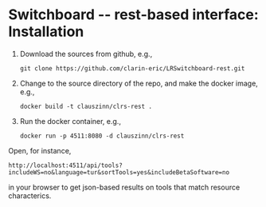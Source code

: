 # Switchboard -- rest-based interface: Installation

1. Download the sources from github, e.g.,

   ```git clone https://github.com/clarin-eric/LRSwitchboard-rest.git ```

2. Change to the source directory of the repo, and make the docker image, e.g., 

   ```docker build -t clauszinn/clrs-rest . ```

3. Run the docker container, e.g.,

   ```docker run -p 4511:8080 -d clauszinn/clrs-rest ```


Open, for instance,

   ```http://localhost:4511/api/tools?includeWS=no&language=tur&sortTools=yes&includeBetaSoftware=no ```

in your browser to get json-based results on tools that match resource characterics.

